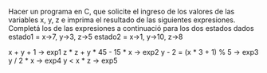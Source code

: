 Hacer un programa en C, que solicite el ingreso de los valores de las variables x, y, z e imprima el resultado de las siguientes expresiones. Completá los de las expresiones a continuació para los dos estados dados
estado1 = x->7, y->3, z->5
estado2 = x->1, y->10, z->8

x + y + 1 -> exp1
z * z + y * 45 - 15 * x -> exp2
y - 2 = (x * 3 + 1) % 5 -> exp3
y / 2 * x -> exp4
y < x * z -> exp5
